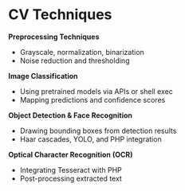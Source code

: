 # CV Techniques

**Preprocessing Techniques**

* Grayscale, normalization, binarization
* Noise reduction and thresholding

**Image Classification**

* Using pretrained models via APIs or shell exec
* Mapping predictions and confidence scores

**Object Detection & Face Recognition**

* Drawing bounding boxes from detection results
* Haar cascades, YOLO, and PHP integration

**Optical Character Recognition (OCR)**

* Integrating Tesseract with PHP
* Post-processing extracted text
